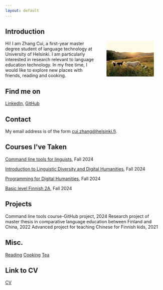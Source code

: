 ```yaml
---
layout: default
---
```


## Introduction
 
<img src="assets/images/me1.jpg" alt="Photo" hspace="30" width="30%" align="right"/> Hi! I am Zhang Cui, a first-year master degree student of language technology at University of Helsinki. I am particularly interested in research relevant to language education technology.  In my free time, I would like to explore new places with friends, reading and cooking.

## Find me on

[LinkedIn](https://www.linkedin.com/in/cui-z-218258216/), [GitHub](https://github.com/ZhangCui-LT)

## Contact

My email address is of the form cui.zhang@helsinki.fi. 

## Courses I've Taken

[Command line tools for linguists](https://studies.helsinki.fi/kurssit/toteutus/hy-opt-cur-2223-261401a1-c550-4436-91b9-7edf4a1a3b57/KIK-LG221), Fall 2024

[Introduction to Linguistic Diversity and Digital Humanities](https://studies.helsinki.fi/courses/course-implementation/hy-opt-cur-2425-9df97501-21e6-4b8d-9de4-e91303f2ff71/LDA-301), Fall 2024

[Programming for Digital Humanities](https://studies.helsinki.fi/kurssit/toteutus/hy-opt-cur-2223-d85cca5c-0a41-4332-9f2b-5f8d82d602c9/LDA-H313/Programming_for_Digital_Humanities_LDA_H511_H311_H313_Luento_opetus), Fall 2024

[Basic level Finnish 2A](https://studies.helsinki.fi/courses/course-implementation/otm-f291b7ad-24b0-4e5a-a91c-d5cd9127139b/SUO-121), Fall 2024

## Projects
Command line tools course-GitHub project, 2024
Research project of master thesis in comparative language education between Finland and China, 2022
Advanced project for teaching Chinese for Finnish kids, 2021


## Misc. 

[Reading](https://en.wikipedia.org/wiki/Reading)
[Cooking](https://en.wikipedia.org/wiki/Cooking)
[Tea](https://en.wikipedia.org/wiki/Tea)


## Link to CV
[CV](https://github.com/ZhangCui-LT/ZhangCui.github.io/blob/cmdline-course/docs/CV_Cui%20Zhang.pdf)
